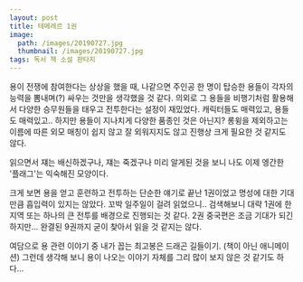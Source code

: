 ```yaml
---
layout: post
title: 테메레르 1권
image:
  path: /images/20190727.jpg
  thumbnail: /images/20190727.jpg
tags: 독서 책 소설 판타지
---
```


용이 전쟁에 참여한다는 상상을 했을 때, 나같으면 주인공 한 명이 탑승한 용들이 각자의 능력을 뽐내며(?) 싸우는 것만을 생각했을 것 같다. 의외로 그 용들을 비행기처럼 활용해서 다양한 승무원들을 태우고 전투한다는 설정이 재밌었다. 캐릭터들도 매력있고, 용들도 매력있고.. 하지만 용들이 지나치게 다양한 품종인 것은 아닌지? 롱윙을 제외하고는 이름에 따른 외모 매칭이 쉽지 않고 잘 외워지지도 않고 진행상 크게 필요한 것 같지도 않다.

읽으면서 쟤는 배신하겠구나, 쟤는 죽겠구나 미리 알게된 것을 보니 나도 이제 엥간한 '플래그'는 익숙해진 모양이다.

크게 보면 용을 얻고 훈련하고 전투하는 단순한 얘기로 끝난 1권이었고 명성에 대한 기대만큼 흡입력이 있지는 않았다. 꼬박 일주일이 걸려 읽었으니.. 검색해보니 대략 1권에 한 지역 또는 하나의 큰 전투를 배경으로 진행되는 것 같다. 2권 중국편은 조금 기대가 되긴 하지만... 완결된 9권까지 굳이 찾아서 읽을 것 같지는 않다.

여담으로 용 관련 이야기 중 내가 꼽는 최고봉은 드래곤 길들이기. (책이 아닌 애니메이션) 그런데 생각해 보니 용이 나오는 이야기 자체를 그리 많이 보지 않은 것 같기도 하다...